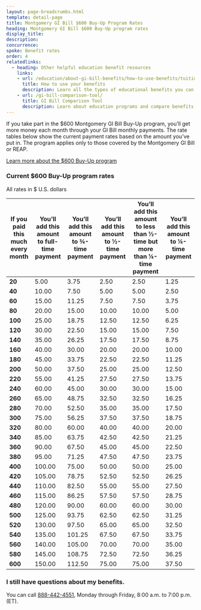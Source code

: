 ```yaml
---
layout: page-breadcrumbs.html
template: detail-page
title: Montgomery GI Bill $600 Buy-Up Program Rates
heading: Montgomery GI Bill $600 Buy-Up program rates
display_title:
description: 
concurrence: 
spoke: Benefit rates
order: 4
relatedlinks:
  - heading: Other helpful education benefit resources
    links:
    - url: /education/about-gi-bill-benefits/how-to-use-benefits/tuition-assistance-top-up/
      title: How to use your benefits
      description: Learn all the types of educational benefits you can use with your GI Bill coverage. 
    - url: /gi-bill-comparison-tool/
      title: GI Bill Comparison Tool
      description: Learn about education programs and compare benefits by school.
---
```


<div class="va-introtext">
  
If you take part in the $600 Montgomery GI Bill Buy-Up program, you’ll get more money each month through your GI Bill monthly
payments. The rate tables below show the current payment rates based on the amount you’ve put in. The program applies only to
those covered by the Montgomery GI Bill or REAP.

[Learn more about the $600 Buy-Up program](/education/about-gi-bill-benefits/montgomery-active-duty/buy-up/)

### Current $600 Buy-Up program rates
All rates in $ U.S. dollars

| **If you paid this much every month** | **You’ll add this amount to full-time payment** | **You’ll add this amount to ¾-time payment** | **You’ll add this amount to ½-time payment** | **You’ll add this amount to less than ½-time but more than ¼-time payment** | **You’ll add this amount to ¼-time payment** |
|------|------|------|------|------|------|
| **20** | 5.00 |	3.75 | 2.50 |	2.50 | 1.25 |
| **40** | 10.00 | 7.50	| 5.00 | 5.00	| 2.50 |
| **60** | 15.00 | 11.25 | 7.50	| 7.50 | 3.75 |
| **80** | 20.00	| 15.00	| 10.00	| 10.00	| 5.00 |
| **100**	| 25.00	| 18.75	| 12.50	| 12.50	| 6.25 |
| **120**	| 30.00	| 22.50	| 15.00	| 15.00	| 7.50 |
| **140**	| 35.00	| 26.25	| 17.50	| 17.50	| 8.75 |
| **160**	| 40.00	| 30.00	| 20.00	| 20.00	| 10.00 |
| **180**	| 45.00	| 33.75	| 22.50	| 22.50	| 11.25 |
| **200**	| 50.00	| 37.50	| 25.00	| 25.00	| 12.50 |
| **220**	| 55.00	| 41.25	| 27.50	| 27.50	| 13.75 |
| **240**	| 60.00	| 45.00	| 30.00	| 30.00	| 15.00 |
| **260**	| 65.00	| 48.75	| 32.50	| 32.50	| 16.25 |
| **280**	| 70.00	| 52.50	| 35.00	| 35.00	| 17.50 |
| **300**	| 75.00	| 56.25	| 37.50	| 37.50	| 18.75 |
| **320**	| 80.00	| 60.00	| 40.00	| 40.00	| 20.00 |
| **340**	| 85.00	| 63.75	| 42.50	| 42.50	| 21.25 |
| **360**	| 90.00	| 67.50	| 45.00	| 45.00	| 22.50 |
| **380**	| 95.00	| 71.25	| 47.50	| 47.50	| 23.75 |
| **400**	| 100.00 | 75.00	| 50.00	| 50.00	| 25.00 |
| **420**	| 105.00 | 78.75	| 52.50	| 52.50	| 26.25 |
| **440**	| 110.00 | 82.50	| 55.00	| 55.00	| 27.50 |
| **460**	| 115.00 | 86.25	| 57.50	| 57.50	| 28.75 |
| **480**	| 120.00 | 90.00	| 60.00	| 60.00	| 30.00 |
| **500**	| 125.00 | 93.75	| 62.50	| 62.50	| 31.25 |
| **520**	| 130.00 | 97.50	| 65.00	| 65.00	| 32.50 |
| **540**	| 135.00 | 101.25 | 67.50 | 67.50 | 33.75 |
| **560**	| 140.00 | 105.00	| 70.00	| 70.00	| 35.00 |
| **580**	| 145.00 | 108.75	| 72.50	| 72.50	| 36.25 |
| **600**	| 150.00 | 112.50	| 75.00	| 75.00	| 37.50 |

### I still have questions about my benefits.
You can call <a href="tel:+18884424551">888-442-4551</a>, Monday through Friday, 8:00 a.m. to 7:00 p.m. (ET). 
